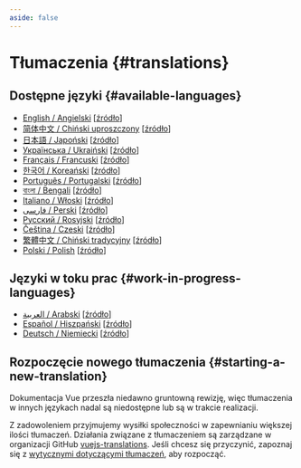 ```yaml
---
aside: false
---
```


# Tłumaczenia {#translations}

## Dostępne języki {#available-languages}

- [English / Angielski](https://vuejs.org/) [[źródło](https://github.com/vuejs/docs)]
- [简体中文 / Chiński uproszczony](https://cn.vuejs.org/) [[źródło](https://github.com/vuejs-translations/docs-zh-cn)]
- [日本語 / Japoński](https://ja.vuejs.org/) [[źródło](https://github.com/vuejs-translations/docs-ja)]
- [Українська / Ukraiński](https://ua.vuejs.org/) [[źródło](https://github.com/vuejs-translations/docs-uk)]
- [Français / Francuski](https://fr.vuejs.org) [[źródło](https://github.com/vuejs-translations/docs-fr)]
- [한국어 / Koreański](https://ko.vuejs.org) [[źródło](https://github.com/vuejs-translations/docs-ko)]
- [Português / Portugalski](https://pt.vuejs.org) [[źródło](https://github.com/vuejs-translations/docs-pt)]
- [বাংলা / Bengali](https://bn.vuejs.org) [[źródło](https://github.com/vuejs-translations/docs-bn)]
- [Italiano / Włoski](https://it.vuejs.org) [[źródło](https://github.com/vuejs-translations/docs-it)]
- [فارسی / Perski](https://fa.vuejs.org) [[źródło](https://github.com/vuejs-translations/docs-fa)]
- [Русский / Rosyjski](https://ru.vuejs.org/) [[źródło](https://github.com/vuejs-translations/docs-ru)]
- [Čeština / Czeski](https://cs.vuejs.org/) [[źródło](https://github.com/vuejs-translations/docs-cs)]
- [繁體中文 / Chiński tradycyjny](https://zh-hk.vuejs.org/) [[źródło](https://github.com/vuejs-translations/docs-zh-hk)]
- [Polski / Polish](https://pl.vuejs.org/) [[źródło](https://github.com/vuejs-translations/docs-pl)]

## Języki w toku prac {#work-in-progress-languages}

- [العربية / Arabski](https://ar.vuejs.org/) [[źródło](https://github.com/vuejs-translations/docs-ar)]
- [Español / Hiszpański](https://vue3-spanish-docs.netlify.app/) [[źródło](https://github.com/icarusgk/vuejs-spanish-docs)]
- [Deutsch / Niemiecki](https://de.vuejs.org/) [[źródło](https://github.com/vuejs-translations/docs-de)]

## Rozpoczęcie nowego tłumaczenia {#starting-a-new-translation}

Dokumentacja Vue przeszła niedawno gruntowną rewizję, więc tłumaczenia w innych językach nadal są niedostępne lub są w trakcie realizacji.

Z zadowoleniem przyjmujemy wysiłki społeczności w zapewnianiu większej ilości tłumaczeń. Działania związane z tłumaczeniem są zarządzane w organizacji GitHub [vuejs-translations](https://github.com/vuejs-translations/). Jeśli chcesz się przyczynić, zapoznaj się z [wytycznymi dotyczącymi tłumaczeń](https://github.com/vuejs-translations/guidelines/blob/main/README.md), aby rozpocząć.
